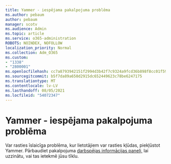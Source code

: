 ```yaml
---
title: Yammer - iespējama pakalpojuma problēma
ms.author: pebaum
author: pebaum
manager: scotv
ms.audience: Admin
ms.topic: article
ms.service: o365-administration
ROBOTS: NOINDEX, NOFOLLOW
localization_priority: Normal
ms.collection: Adm_O365
ms.custom:
- "1338"
- "2800001"
ms.openlocfilehash: cc7a8793942151f2994d3b42f7c9324a9fcd36b898f8cc01f59538294a7b8dc8
ms.sourcegitcommit: b5f7da89a650d2915dc652449623c78be6247175
ms.translationtype: MT
ms.contentlocale: lv-LV
ms.lasthandoff: 08/05/2021
ms.locfileid: "54072347"
---
```

# <a name="yammer---possible-service-issue"></a>Yammer - iespējama pakalpojuma problēma

Var rasties īslaicīga problēma, kur lietotājiem var rasties kļūdas, piekļūstot Yammer. Pārbaudiet pakalpojuma [darbspējas informācijas paneli,](https://admin.microsoft.com/AdminPortal/Home#/servicehealth) lai uzzinātu, vai tas ietekmē jūsu tīklu.
